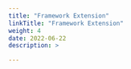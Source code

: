 ```yaml
---
title: "Framework Extension"
linkTitle: "Framework Extension"
weight: 4
date: 2022-06-22
description: >

---
```


